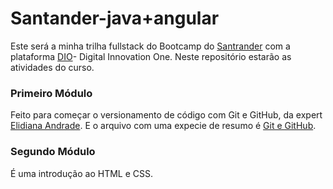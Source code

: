 # Santander-java+angular
Este será a minha trilha fullstack do Bootcamp do [Santrander](https://app.becas-santander.com/pt-BR/program/bolsas-santander-santander-bootcamp-2023) com a plataforma [DIO](https://www.dio.me/)- Digital Innovation One. Neste repositório estarão as atividades do curso.
### Primeiro Módulo
Feito para começar o versionamento de código com Git e GitHub, da expert [Elidiana Andrade](https://github.com/elidianaandrade). E o arquivo com uma expecie de resumo é [Git e GitHub]().

### Segundo Módulo
É uma introdução ao HTML e CSS.

